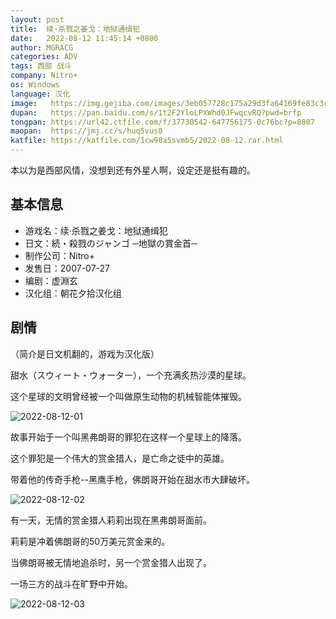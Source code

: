 ```yaml
---
layout: post
title:  续·杀戮之姜戈：地狱通缉犯
date:   2022-08-12 11:45:14 +0800
author: MGRACG
categories: ADV
tags: 西部 战斗
company: Nitro+
os: Windows
language: 汉化
image:   https://img.gejiba.com/images/3eb057728c175a29d3fa64169fe83c3c.jpg
dupan:   https://pan.baidu.com/s/1t2F2YloLPXWhd0JFwqcvRQ?pwd=brfp
tongpan: https://url42.ctfile.com/f/37730542-647756175-0c76bc?p=8807
maopan:  https://jmj.cc/s/huq5vus0
katfile: https://katfile.com/1cw90a5svmb5/2022-08-12.rar.html
---
```


本以为是西部风情，没想到还有外星人啊，设定还是挺有趣的。

## 基本信息

- 游戏名：续·杀戮之姜戈：地狱通缉犯
- 日文：続・殺戮のジャンゴ ─地獄の賞金首─
- 制作公司：Nitro+
- 发售日：2007-07-27
- 编剧：虚淵玄
- 汉化组：朝花夕拾汉化组

## 剧情

（简介是日文机翻的，游戏为汉化版）

甜水（スウィート・ウォーター），一个充满炙热沙漠的星球。 

这个星球的文明曾经被一个叫做原生动物的机械智能体摧毁。

![2022-08-12-01](https://img.gejiba.com/images/b6a8619536054c56989dae2d31a503c2.jpg)

故事开始于一个叫黑弗朗哥的罪犯在这样一个星球上的降落。 

这个罪犯是一个伟大的赏金猎人，是亡命之徒中的英雄。 

带着他的传奇手枪--黑鹰手枪，佛朗哥开始在甜水市大肆破坏。

![2022-08-12-02](https://img.gejiba.com/images/f80d5b0074a9de0f0e91ddd6a33142de.jpg)

有一天，无情的赏金猎人莉莉出现在黑弗朗哥面前。 

莉莉是冲着佛朗哥的50万美元赏金来的。 

当佛朗哥被无情地追杀时，另一个赏金猎人出现了。 

一场三方的战斗在旷野中开始。

![2022-08-12-03](https://img.gejiba.com/images/8c4c88a583c8f2edfc6fa08a507f6021.jpg)